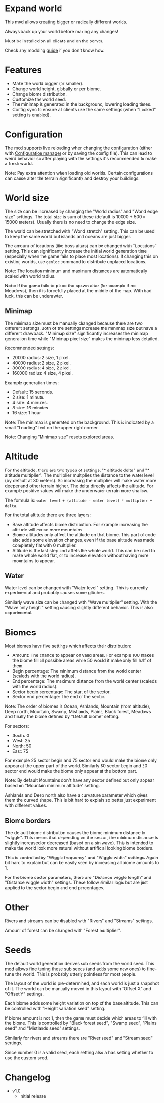 # Expand world

This mod allows creating bigger or radically different worlds.

Always back up your world before making any changes!

Must be installed on all clients and on the server.

Check any modding [guide](https://youtu.be/WfvA5a5tNHo) if you don't know how.

# Features

- Make the world bigger (or smaller).
- Change world height, globally or per biome.
- Change biome distribution.
- Customize the world seed.
- The minimap is generated in the background, lowering loading times.
- Config sync to ensure all clients use the same settings (when "Locked" setting is enabled).

# Configuration

The mod supports live reloading when changing the configuration (either with [Configuration manager](https://valheim.thunderstore.io/package/Azumatt/Official_BepInEx_ConfigurationManager/) or by saving the config file). This can lead to weird behavior so after playing with the settings it's recommended to make a fresh world.

Note: Pay extra attention when loading old worlds. Certain configurations can cause alter the terrain significantly and destroy your buildings.

# World size

The size can be increased by changing the "World radius" and "World edge size" settings. The total size is sum of these (default is 10000 + 500 = 15000 meters). Usually there is no need to change the edge size.

The world can be stretched with "World stretch" setting. This can be used to keep the same world but islands and oceans are just bigger.

The amount of locations (like boss altars) can be changed with "Locations" setting. This can significantly increase the initial world generation time (especially when the game fails to place most locations). If changing this on existing worlds, use `genloc` command to distribute unplaced locations.

Note: The location minimum and maximum distances are automatically scaled with world radius.

Note: If the game fails to place the spawn altar (for example if no Meadows), then it is forcefully placed at the middle of the map. With bad luck, this can be underawter.

## Minimap

The minimap size must be manually changed because there are two different settings. Both of the settings increase the minimap size but have a different drawback. "Minimap size" significantly increases the minimap generation time while "Minimap pixel size" makes the minimap less detailed.

Recommended settings:
- 20000 radius: 2 size, 1 pixel.
- 40000 radius: 2 size, 2 pixel.
- 80000 radius: 4 size, 2 pixel.
- 160000 radius: 4 size, 4 pixel.

Example generation times:
- Default: 15 seconds.
- 2 size: 1 minute.
- 4 size: 4 minutes.
- 8 size: 16 minutes.
- 16 size: 1 hour.

Note: The minimap is generated on the background. This is indicated by a small "Loading" text on the upper right corner.

Note: Changing "Minimap size" resets explored areas.

# Altitude

For the altitude, there are two types of settings: "* altitude delta" and "* altitude multiplier". The multiplier multiplies the distance to the water level (by default at 30 meters). So increasing the multiplier will make water more deeper and other terrain higher. The delta directly affects the altitude. For example positive values will make the underwater terrain more shallow.

The formula is: `water level + (altitude - water level) * multiplier + delta`.

For the total altitude there are three layers:
- Base altitude affects biome distribution. For example increasing the altitude will cause more mountains.
- Biome altitudes only affect the altitude on that biome. This part of code also adds some elevation changes, even if the base altitude was made completely flat with 0 multiplier.
- Altitude is the last step and affets the whole world. This can be used to make whole world flat, or to increase elevation without having more mountains to appear.

## Water

Water level can be changed with "Water level" setting. This is currently experimental and probably causes some glitches.

Similarly wave size can be changed with "Wave multiplier" setting. With the "Wave only height" setting causing slightly different behavior. This is also experimental.

# Biomes

Most biomes have five settings which affects their distribution:

- Amount: The chance to appear on valid areas. For example 100 makes the biome fill all possible areas while 50 would it make only fill half of them.
- Begin percentage: The minimum distance from the world center (scaleds with the world radius).
- End percentage: The maximum distance from the world center (scaleds with the world radius).
- Sector begin percentage: The start of the sector.
- Sector end percentage: The end of the sector.

Note: The order of biomes is Ocean, Ashlands, Mountain (from altitude), Deep north, Mountain, Swamp, Mistlands, Plains, Black forest, Meadows and finally the biome defined by "Default biome" setting.

For sectors:
- South: 0
- West: 25
- North: 50
- East: 75

For example 25 sector begin and 75 sector end would make the biome only appear at the upper part of the world. Similarly 80 sector begin and 20 sector end would make the biome only appear at the bottom part.

Note: By default Mountains don't have any sector defined but only appear based on "Mountain minimum altitude" setting.

Ashlands and Deep north also have a curvature parameter which gives them the curved shape. This is bit hard to explain so better just experiment with different values.


## Biome borders

The default biome distribution causes the biome minimum distance to "wiggle". This means that depending on the sector, the minimum distance is slightly increased or decreased (based on a sin wave). This is intended to make the world look more natural without artificial looking biome borders.

This is controlled by "Wiggle frequency" and "Wiggle width" settings. Again bit hard to explain but can be easily seen by increasing all biome amounts to 1.

For the biome sector parameters, there are "Distance wiggle length" and "Distance wiggle width" settings. These follow similar logic but are just applied to the sector begin and end percentages.


# Other

Rivers and streams can be disabled with "Rivers" and "Streams" settings.

Amount of forest can be changed with "Forest multiplier". 


# Seeds

The default world generation derives sub seeds from the world seed. This mod allows fine tuning these sub seeds (and adds some new ones) to fine-tune the world. This is probably utterly pointless for most people.

The layout of the world is pre-determined, and each world is just a snapshot of it. The world can be manually moved in this layout with "Offset X" and "Offset Y" settings.

Each biome adds some height variation on top of the base altitude. This can be controlled with "Height variation seed" setting.

If biome amount is not 1, then the game must decide which areas to fill with the biome. This is controlled by "Black forest seed", "Swamp seed", "Plains seed" and "Mistlands seed" settings.

Similarly for rivers and streams there are "River seed" and "Stream seed" settings.

Since number 0 is a valid seed, each setting also a has setting whether to use the custom seed.

# Changelog

- v1.0
	- Initial release